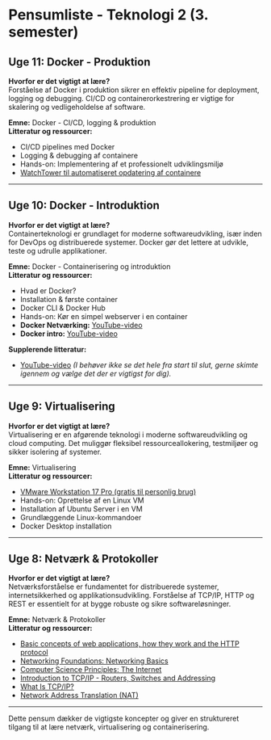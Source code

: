# Pensumliste - Teknologi 2 (3. semester)

## Uge 11: Docker - Produktion
**Hvorfor er det vigtigt at lære?**  
Forståelse af Docker i produktion sikrer en effektiv pipeline for deployment, logging og debugging. CI/CD og containerorkestrering er vigtige for skalering og vedligeholdelse af software.

**Emne:** Docker - CI/CD, logging & produktion  
**Litteratur og ressourcer:**
- CI/CD pipelines med Docker
- Logging & debugging af containere
- Hands-on: Implementering af et professionelt udviklingsmiljø
- [WatchTower til automatiseret opdatering af containere](https://hub.docker.com/r/v2tec/watchtower)

---

## Uge 10: Docker - Introduktion
**Hvorfor er det vigtigt at lære?**  
Containerteknologi er grundlaget for moderne softwareudvikling, især inden for DevOps og distribuerede systemer. Docker gør det lettere at udvikle, teste og udrulle applikationer.

**Emne:** Docker - Containerisering og introduktion  
**Litteratur og ressourcer:**
- Hvad er Docker?
- Installation & første container
- Docker CLI & Docker Hub
- Hands-on: Kør en simpel webserver i en container
- **Docker Netværking:** [YouTube-video](https://www.youtube.com/watch?v=bKFMS5C4CG0&pp=ygUQbmFuYSBkb2NrZXIgLm5ldA%3D%3D)
- **Docker intro:** [YouTube-video](https://www.youtube.com/watch?v=8vXoMqWgbQQ&pp=ygUQbmFuYSBkb2NrZXIgLm5ldA%3D%3D)

**Supplerende litteratur:**  
- [YouTube-video](https://www.youtube.com/watch?v=SXwC9fSwct8&pp=ygUQbmFuYSBkb2NrZXIgLm5ldA%3D%3D) *(I behøver ikke se det hele fra start til slut, gerne skimte igennem og vælge det der er vigtigst for dig).*

---

## Uge 9: Virtualisering
**Hvorfor er det vigtigt at lære?**  
Virtualisering er en afgørende teknologi i moderne softwareudvikling og cloud computing. Det muliggør fleksibel ressourceallokering, testmiljøer og sikker isolering af systemer.

**Emne:** Virtualisering  
**Litteratur og ressourcer:**
- [VMware Workstation 17 Pro (gratis til personlig brug)](https://blogs.vmware.com/workstation/2024/05/vmware-workstation-pro-now-available-free-for-personal-use.html)
- Hands-on: Oprettelse af en Linux VM
- Installation af Ubuntu Server i en VM
- Grundlæggende Linux-kommandoer
- Docker Desktop installation

---

## Uge 8: Netværk & Protokoller
**Hvorfor er det vigtigt at lære?**  
Netværksforståelse er fundamentet for distribuerede systemer, internetsikkerhed og applikationsudvikling. Forståelse af TCP/IP, HTTP og REST er essentielt for at bygge robuste og sikre softwareløsninger.

**Emne:** Netværk & Protokoller  
**Litteratur og ressourcer:**
- [Basic concepts of web applications, how they work and the HTTP protocol](https://www.youtube.com/watch?v=RsQ1tFLwldY&list=PLrclfvOD4wWbSew2KeD94jy-3JOQ-Nc6h&index=1)
- [Networking Foundations: Networking Basics](https://www.linkedin.com/learning/networking-foundations-networking-basics/welcome-to-the-network)
- [Computer Science Principles: The Internet](https://www.linkedin.com/learning/computer-science-principles-the-internet/the-internet-protocol-and-ip-address)
- [Introduction to TCP/IP - Routers, Switches and Addressing](https://developerhelp.microchip.com/xwiki/bin/view/applications/tcp-ip/routers-switches-addressing/)
- [What Is TCP/IP?](https://www.avg.com/en/signal/what-is-tcp-ip)
- [Network Address Translation (NAT)](https://developerhelp.microchip.com/xwiki/bin/view/applications/tcp-ip/nat/)

---

Dette pensum dækker de vigtigste koncepter og giver en struktureret tilgang til at lære netværk, virtualisering og containerisering.
